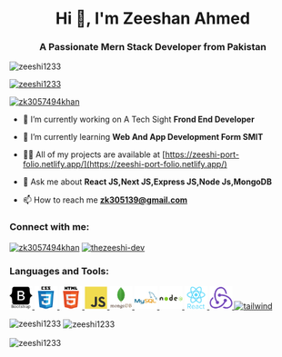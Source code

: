<h1 align="center">Hi 👋, I'm Zeeshan Ahmed</h1>
<h3 align="center">A Passionate Mern Stack Developer from Pakistan</h3>

<p align="left"> <img src="https://komarev.com/ghpvc/?username=zeeshi1233&label=Profile%20views&color=0e75b6&style=flat" alt="zeeshi1233" /> </p>

<p align="left"> <a href="https://github.com/ryo-ma/github-profile-trophy"><img src="https://github-profile-trophy.vercel.app/?username=zeeshi1233" alt="zeeshi1233" /></a> </p>

<p align="left"> <a href="https://twitter.com/zk3057494khan" target="blank"><img src="https://img.shields.io/twitter/follow/zk3057494khan?logo=twitter&style=for-the-badge" alt="zk3057494khan" /></a> </p>

- 🔭 I’m currently working on A Tech Sight **Frond End Developer**

- 🌱 I’m currently learning **Web And App Development Form SMIT**

- 👨‍💻 All of my projects are available at [https://zeeshi-port-folio.netlify.app/](https://zeeshi-port-folio.netlify.app/)

- 💬 Ask me about **React JS,Next JS,Express JS,Node Js,MongoDB**

- 📫 How to reach me **zk305139@gmail.com**

<h3 align="left">Connect with me:</h3>
<p align="left">
<a href="https://twitter.com/zk3057494khan" target="blank"><img align="center" src="https://raw.githubusercontent.com/rahuldkjain/github-profile-readme-generator/master/src/images/icons/Social/twitter.svg" alt="zk3057494khan" height="30" width="40" /></a>
<a href="https://linkedin.com/in/thezeeshi-dev" target="blank"><img align="center" src="https://raw.githubusercontent.com/rahuldkjain/github-profile-readme-generator/master/src/images/icons/Social/linked-in-alt.svg" alt="thezeeshi-dev" height="30" width="40" /></a>
</p>

<h3 align="left">Languages and Tools:</h3>
<p align="left"> <a href="https://getbootstrap.com" target="_blank" rel="noreferrer"> <img src="https://raw.githubusercontent.com/devicons/devicon/master/icons/bootstrap/bootstrap-plain-wordmark.svg" alt="bootstrap" width="40" height="40"/> </a> <a href="https://www.w3schools.com/css/" target="_blank" rel="noreferrer"> <img src="https://raw.githubusercontent.com/devicons/devicon/master/icons/css3/css3-original-wordmark.svg" alt="css3" width="40" height="40"/> </a> <a href="https://www.w3.org/html/" target="_blank" rel="noreferrer"> <img src="https://raw.githubusercontent.com/devicons/devicon/master/icons/html5/html5-original-wordmark.svg" alt="html5" width="40" height="40"/> </a> <a href="https://developer.mozilla.org/en-US/docs/Web/JavaScript" target="_blank" rel="noreferrer"> <img src="https://raw.githubusercontent.com/devicons/devicon/master/icons/javascript/javascript-original.svg" alt="javascript" width="40" height="40"/> </a> <a href="https://www.mongodb.com/" target="_blank" rel="noreferrer"> <img src="https://raw.githubusercontent.com/devicons/devicon/master/icons/mongodb/mongodb-original-wordmark.svg" alt="mongodb" width="40" height="40"/> </a> <a href="https://www.mysql.com/" target="_blank" rel="noreferrer"> <img src="https://raw.githubusercontent.com/devicons/devicon/master/icons/mysql/mysql-original-wordmark.svg" alt="mysql" width="40" height="40"/> </a> <a href="https://nodejs.org" target="_blank" rel="noreferrer"> <img src="https://raw.githubusercontent.com/devicons/devicon/master/icons/nodejs/nodejs-original-wordmark.svg" alt="nodejs" width="40" height="40"/> </a> <a href="https://reactjs.org/" target="_blank" rel="noreferrer"> <img src="https://raw.githubusercontent.com/devicons/devicon/master/icons/react/react-original-wordmark.svg" alt="react" width="40" height="40"/> </a> <a href="https://redux.js.org" target="_blank" rel="noreferrer"> <img src="https://raw.githubusercontent.com/devicons/devicon/master/icons/redux/redux-original.svg" alt="redux" width="40" height="40"/> </a> <a href="https://tailwindcss.com/" target="_blank" rel="noreferrer"> <img src="https://www.vectorlogo.zone/logos/tailwindcss/tailwindcss-icon.svg" alt="tailwind" width="40" height="40"/> </a> </p>

<p><img align="left" src="https://github-readme-stats.vercel.app/api/top-langs?username=zeeshi1233&show_icons=true&locale=en&layout=compact" alt="zeeshi1233" /></p>

<p>&nbsp;<img align="center" src="https://github-readme-stats.vercel.app/api?username=zeeshi1233&show_icons=true&locale=en" alt="zeeshi1233" /></p>

<p><img align="center" src="https://github-readme-streak-stats.herokuapp.com/?user=zeeshi1233&" alt="zeeshi1233" /></p>

